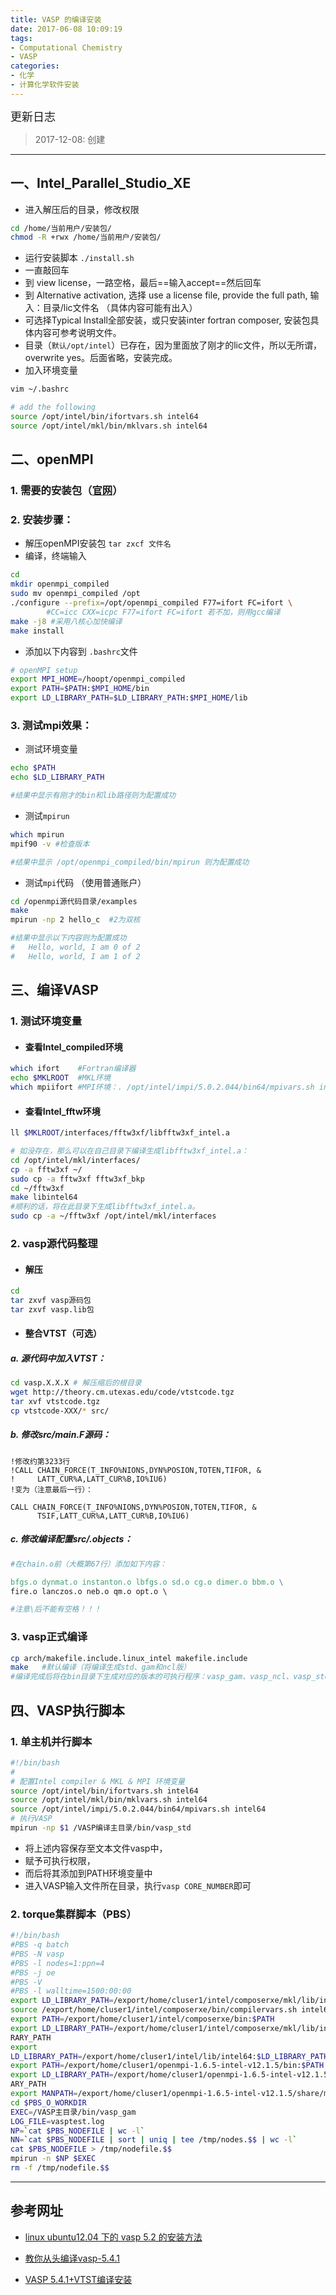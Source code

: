 ```yaml
---
title: VASP 的编译安装
date: 2017-06-08 10:09:19
tags: 
- Computational Chemistry
- VASP
categories:
- 化学
- 计算化学软件安装
---
```


<font  size=4 face="黑体">更新日志</font> 

> 2017-12-08: 创建

---


##  一、Intel_Parallel_Studio_XE
- 进入解压后的目录，修改权限

```bash
cd /home/当前用户/安装包/
chmod -R +rwx /home/当前用户/安装包/
```

- 运行安装脚本 `./install.sh`
- 一直敲回车 
- 到 view license，一路空格，最后==输入accept==然后回车
- 到 Alternative activation, 选择 use a license file, provide the full path, 输入：目录/lic文件名 （具体内容可能有出入）
- 可选择Typical Install全部安装，或只安装inter fortran composer, 安装包具体内容可参考说明文件。
- 目录（`默认/opt/intel`）已存在，因为里面放了刚才的lic文件，所以无所谓，overwrite yes。后面省略，安装完成。
- 加入环境变量

```bash
vim ~/.bashrc

# add the following
source /opt/intel/bin/ifortvars.sh intel64
source /opt/intel/mkl/bin/mklvars.sh intel64
```

##  二、openMPI

### **1. 需要的安装包（[官网](http://www.open-mpi.org/)）**

### **2. 安装步骤：**
- 解压openMPI安装包 `tar zxcf 文件名`
- 编译，终端输入
```bash
cd 
mkdir openmpi_compiled
sudo mv openmpi_compiled /opt
./configure --prefix=/opt/openmpi_compiled F77=ifort FC=ifort \
        #CC=icc CXX=icpc F77=ifort FC=ifort 若不加，则用gcc编译
make -j8 #采用八核心加快编译
make install
```

- 添加以下内容到 `.bashrc`文件
```bash
# openMPI setup
export MPI_HOME=/hoopt/openmpi_compiled
export PATH=$PATH:$MPI_HOME/bin
export LD_LIBRARY_PATH=$LD_LIBRARY_PATH:$MPI_HOME/lib
```


### **3. 测试mpi效果：**

- 测试环境变量

```bash
echo $PATH
echo $LD_LIBRARY_PATH

#结果中显示有刚才的bin和lib路径则为配置成功
```

- 测试`mpirun`

```bash
which mpirun
mpif90 -v #检查版本

#结果中显示 /opt/openmpi_compiled/bin/mpirun 则为配置成功
```


- 测试`mpi`代码 （使用普通账户）

```bash
cd /openmpi源代码目录/examples
make
mpirun -np 2 hello_c  #2为双核

#结果中显示以下内容则为配置成功
#   Hello, world, I am 0 of 2
#   Hello, world, I am 1 of 2
```

##  三、编译VASP

### 1. **测试环境变量**

- #### **查看Intel_compiled环境**

```bash
which ifort    #Fortran编译器
echo $MKLROOT  #MKL环境
which mpiifort #MPI环境：. /opt/intel/impi/5.0.2.044/bin64/mpivars.sh intel64
```

- #### **查看Intel_fftw环境**

```bash
ll $MKLROOT/interfaces/fftw3xf/libfftw3xf_intel.a

# 如没存在，那么可以在自己目录下编译生成libfftw3xf_intel.a：
cd /opt/intel/mkl/interfaces/
cp -a fftw3xf ~/
sudo cp -a fftw3xf fftw3xf_bkp
cd ~/fftw3xf
make libintel64
#顺利的话，将在此目录下生成libfftw3xf_intel.a。
sudo cp -a ~/fftw3xf /opt/intel/mkl/interfaces
```


### 2. **vasp源代码整理**
- #### **解压**

```bash
cd
tar zxvf vasp源码包
tar zxvf vasp.lib包
```

- #### **整合VTST（可选）**

##### **a. 源代码中加入VTST：**

```bash
cd vasp.X.X.X # 解压缩后的根目录
wget http://theory.cm.utexas.edu/code/vtstcode.tgz
tar xvf vtstcode.tgz
cp vtstcode-XXX/* src/
```

##### **b. 修改src/main.F源码：**

```Fortran
!修改约第3233行
!CALL CHAIN_FORCE(T_INFO%NIONS,DYN%POSION,TOTEN,TIFOR, &
!     LATT_CUR%A,LATT_CUR%B,IO%IU6)
!变为（注意最后一行）：

CALL CHAIN_FORCE(T_INFO%NIONS,DYN%POSION,TOTEN,TIFOR, &
      TSIF,LATT_CUR%A,LATT_CUR%B,IO%IU6)
```

##### **c. 修改编译配置src/.objects：**

```makefile
#在chain.o前（大概第67行）添加如下内容：

bfgs.o dynmat.o instanton.o lbfgs.o sd.o cg.o dimer.o bbm.o \
fire.o lanczos.o neb.o qm.o opt.o \

#注意\后不能有空格！！！
```
### 3. **vasp正式编译**

```bash
cp arch/makefile.include.linux_intel makefile.include
make   #默认编译（将编译生成std、gam和ncl版）
#编译完成后将在bin目录下生成对应的版本的可执行程序：vasp_gam、vasp_ncl、vasp_std
```


##  四、VASP执行脚本

### 1. 单主机并行脚本
```bash
#!/bin/bash
#
# 配置Intel compiler & MKL & MPI 环境变量
source /opt/intel/bin/ifortvars.sh intel64
source /opt/intel/mkl/bin/mklvars.sh intel64
source /opt/intel/impi/5.0.2.044/bin64/mpivars.sh intel64
# 执行VASP
mpirun -np $1 /VASP编译主目录/bin/vasp_std
```
- 将上述内容保存至文本文件vasp中，
- 赋予可执行权限，
- 而后将其添加到PATH环境变量中
- 进入VASP输入文件所在目录，执行`vasp CORE_NUMBER`即可

### 2. torque集群脚本（PBS）
```bash
#!/bin/bash
#PBS -q batch
#PBS -N vasp
#PBS -l nodes=1:ppn=4
#PBS -j oe
#PBS -V
#PBS -l walltime=1500:00:00
export LD_LIBRARY_PATH=/export/home/cluser1/intel/composerxe/mkl/lib/intel64:$LD_LIBRARY_PATH
source /export/home/cluser1/intel/composerxe/bin/compilervars.sh intel64
export PATH=/export/home/cluser1/intel/composerxe/bin:$PATH
export LD_LIBRARY_PATH=/export/home/cluser1/intel/composerxe/mkl/lib/intel64:$LD_LIB
RARY_PATH
export
LD_LIBRARY_PATH=/export/home/cluser1/intel/lib/intel64:$LD_LIBRARY_PATH
export PATH=/export/home/cluser1/openmpi-1.6.5-intel-v12.1.5/bin:$PATH
export LD_LIBRARY_PATH=/export/home/cluser1/openmpi-1.6.5-intel-v12.1.5/lib:$LD_LIBR
ARY_PATH
export MANPATH=/export/home/cluser1/openmpi-1.6.5-intel-v12.1.5/share/man:$MANPATH
cd $PBS_O_WORKDIR
EXEC=/VASP主目录/bin/vasp_gam
LOG_FILE=vasptest.log
NP=`cat $PBS_NODEFILE | wc -l`
NN=`cat $PBS_NODEFILE | sort | uniq | tee /tmp/nodes.$$ | wc -l`
cat $PBS_NODEFILE > /tmp/nodefile.$$
mpirun -n $NP $EXEC
rm -f /tmp/nodefile.$$ 
```



---

## 参考网址
- [linux ubuntu12.04 下的 vasp 5.2 的安装方法](http://blog.csdn.net/txcokokok/article/details/42219099)

- [教你从头编译vasp-5.4.1](http://bbs.keinsci.com/thread-4267-1-1.html)

- [VASP 5.4.1+VTST编译安装](http://scc.ustc.edu.cn/zlsc/jsrj/201703/t20170330_273337.html/)
